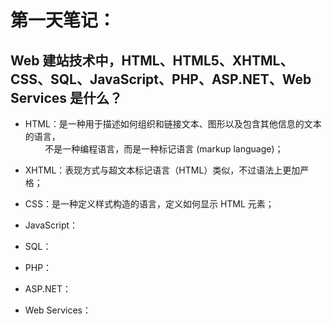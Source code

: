 # 第一天笔记：
## Web 建站技术中，HTML、HTML5、XHTML、CSS、SQL、JavaScript、PHP、ASP.NET、Web Services 是什么？
- HTML：是一种用于描述如何组织和链接文本、图形以及包含其他信息的文本的语言，<br/>
&nbsp;&nbsp;&nbsp;&nbsp;&nbsp;&nbsp;&nbsp;&nbsp;不是一种编程语言，而是一种标记语言 (markup language)；
        
- XHTML：表现方式与超文本标记语言（HTML）类似，不过语法上更加严格；

- CSS：是一种定义样式构造的语言，定义如何显示 HTML 元素；

- JavaScript： 
- SQL：
- PHP：
- ASP.NET：
- Web Services：
